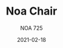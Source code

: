 ---
designer: "Marc Sadler"
description: "Noa%20collection%20combines%20the%20elegance%20of%20its%20proportions%20to%20the%20comfort%20of%20the%20seat%2C%20all%20thanks%20to%20the%20innovative%20construction%20technique.%20Chair%20with%20polycarbonate%20back%20shell%20and%20upholstered%20seat.%20Steel%20tube%20frame%20%D816mm."
image_primary: "img/Noa-725_01_zoom.jpg"
image_secondary: "img/Noa-725_02_zoom.jpg"
manufacturer: "Pedrali"
href: "https://www.pedrali.it/en/products/catalog/Chair-NOA-725/"
subtitle: "NOA 725"
tags: 
  - "Pedrali"
  - "Chairs"
title: "Noa Chair"
category: "Chairs"
slug: "/manufacturers/pedrali/chairs/marc-sadler-noa-chair"
date: "2021-02-18"
---